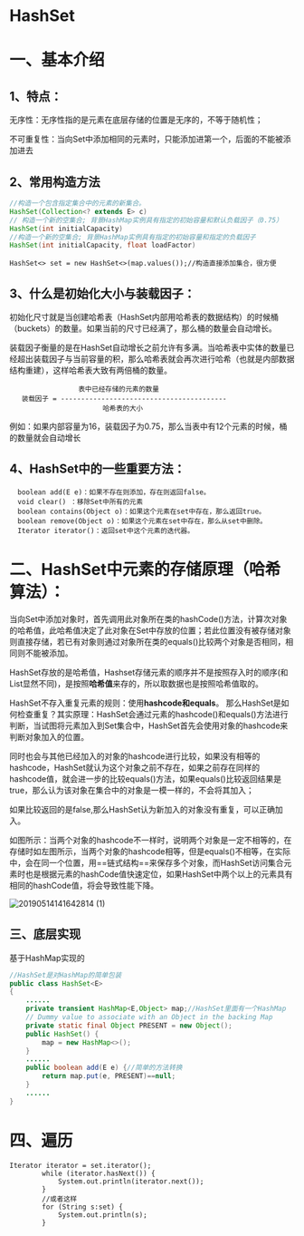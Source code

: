 # HashSet

# 一、基本介绍

## 1、特点：

无序性：无序性指的是元素在底层存储的位置是无序的，不等于随机性；

不可重复性：当向Set中添加相同的元素时，只能添加进第一个，后面的不能被添加进去

## 2、常用构造方法

```java
//构造一个包含指定集合中的元素的新集合。 
HashSet(Collection<? extends E> c) 
// 构造一个新的空集合; 背景HashMap实例具有指定的初始容量和默认负载因子（0.75）
HashSet(int initialCapacity)   
//构造一个新的空集合; 背景HashMap实例具有指定的初始容量和指定的负载因子
HashSet(int initialCapacity, float loadFactor) 
```



```
HashSet<> set = new HashSet<>(map.values());//构造直接添加集合，很方便
```





## 3、什么是初始化大小与装载因子：

初始化尺寸就是当创建哈希表（HashSet内部用哈希表的数据结构）的时候桶（buckets）的数量。如果当前的尺寸已经满了，那么桶的数量会自动增长。

装载因子衡量的是在HashSet自动增长之前允许有多满。当哈希表中实体的数量已经超出装载因子与当前容量的积，那么哈希表就会再次进行哈希（也就是内部数据结构重建），这样哈希表大致有两倍桶的数量。           

```
                 表中已经存储的元素的数量
   装载因子 = -----------------------------------------
                       哈希表的大小
```

例如：如果内部容量为16，装载因子为0.75，那么当表中有12个元素的时候，桶的数量就会自动增长

## 4、HashSet中的一些重要方法：

```
  boolean add(E e)：如果不存在则添加，存在则返回false。
  void clear() ：移除Set中所有的元素
  boolean contains(Object o)：如果这个元素在set中存在，那么返回true。
  boolean remove(Object o)：如果这个元素在set中存在，那么从set中删除。
  Iterator iterator()：返回set中这个元素的迭代器。
```



# 二、HashSet中元素的存储原理（哈希算法）：

当向Set中添加对象时，首先调用此对象所在类的hashCode()方法，计算次对象的哈希值，此哈希值决定了此对象在Set中存放的位置；若此位置没有被存储对象则直接存储，若已有对象则通过对象所在类的equals()比较两个对象是否相同，相同则不能被添加。

HashSet存放的是哈希值，Hashset存储元素的顺序并不是按照存入时的顺序(和List显然不同)，是按照**哈希值**来存的，所以取数据也是按照哈希值取的。		    		    

HashSet不存入重复元素的规则：使用**hashcode和equals**。 那么HashSet是如何检查重复？其实原理：HashSet会通过元素的hashcode()和equals()方法进行判断，当试图将元素加入到Set集合中，HashSet首先会使用对象的hashcode来判断对象加入的位置。

同时也会与其他已经加入的对象的hashcode进行比较，如果没有相等的hashcode，HashSet就认为这个对象之前不存在，如果之前存在同样的hashcode值，就会进一步的比较equals()方法，如果equals()比较返回结果是true，那么认为该对象在集合中的对象是一模一样的，不会将其加入；

如果比较返回的是false,那么HashSet认为新加入的对象没有重复，可以正确加入。

 如图所示：当两个对象的hashcode不一样时，说明两个对象是一定不相等的，在存储时如左图所示，当两个对象的hashcode相等，但是equals()不相等，在实际中，会在同一个位置，用==链式结构==来保存多个对象，而HashSet访问集合元素时也是根据元素的hashCode值快速定位，如果HashSet中两个以上的元素具有相同的hashCode值，将会导致性能下降。

![20190514141642814 (1)](https://gitee.com/BlacksJack/picture-bed/raw/master/img/20200910165113.png)







## 三、底层实现

基于HashMap实现的

```Java
//HashSet是对HashMap的简单包装
public class HashSet<E>
{
	......
	private transient HashMap<E,Object> map;//HashSet里面有一个HashMap
    // Dummy value to associate with an Object in the backing Map
    private static final Object PRESENT = new Object();
    public HashSet() {
        map = new HashMap<>();
    }
    ......
    public boolean add(E e) {//简单的方法转换
        return map.put(e, PRESENT)==null;
    }
    ......
}
```





# 四、遍历

```
Iterator iterator = set.iterator();
		while (iterator.hasNext()) {
			System.out.println(iterator.next());			
		}	
		//或者这样
		for (String s:set) {
			System.out.println(s);
		}

```







